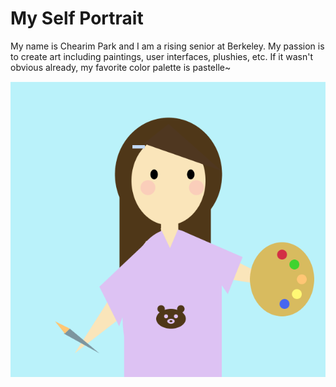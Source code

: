 
# My Self Portrait

My name is Chearim Park and I am a rising senior at Berkeley. My passion is to create art including paintings, user interfaces, plushies, etc. If it wasn't obvious already, my favorite color palette is pastelle~  

![](/July8/selfportrait.png)
